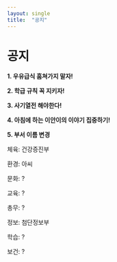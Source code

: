 ```yaml
---
layout: single
title:  "공지"
---
```


# 공지



**1. 우유급식 훔쳐가지 말자!**

**2. 학급 규칙 꼭 지키자!**

**3. 사기열전 해야한다!**

**4. 아침에 하는 이안이의 이야기 집중하기!**

**5. 부서 이름 변경**

체육: 건강증진부

환경: 아씨

문화: ?

교육: ?

총무: ?

정보: 첨단정보부

학습: ?

보건: ?
